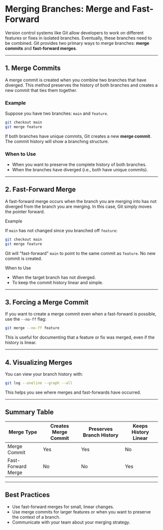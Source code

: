 # Merging Branches: Merge and Fast-Forward

Version control systems like Git allow developers to work on different features or fixes in isolated branches. Eventually, these branches need to be combined. Git provides two primary ways to merge branches: **merge commits** and **fast-forward merges**.

---

## 1. Merge Commits

A merge commit is created when you combine two branches that have diverged. This method preserves the history of both branches and creates a new commit that ties them together.

### Example

Suppose you have two branches: `main` and `feature`.

```bash
git checkout main
git merge feature
```

If both branches have unique commits, Git creates a new **merge commit**. The commit history will show a branching structure.

### When to Use

- When you want to preserve the complete history of both branches.
- When the branches have diverged (i.e., both have unique commits).

---

## 2. Fast-Forward Merge

A fast-forward merge occurs when the branch you are merging into has not diverged from the branch you are merging. In this case, Git simply moves the pointer forward.

Example

If `main` has not changed since you branched off `feature`:

```bash
git checkout main
git merge feature
```

Git will "fast-forward" `main` to point to the same commit as `feature`. No new commit is created.

When to Use

- When the target branch has not diverged.
- To keep the commit history linear and simple.

---

## 3. Forcing a Merge Commit

If you want to create a merge commit even when a fast-forward is possible, use the `--no-ff` flag:

```bash
git merge --no-ff feature
```

This is useful for documenting that a feature or fix was merged, even if the history is linear.

---

## 4. Visualizing Merges

You can view your branch history with:

```bash
git log --oneline --graph --all
```

This helps you see where merges and fast-forwards have occurred.

---

## Summary Table

| Merge Type         | Creates Merge Commit | Preserves Branch History | Keeps History Linear |
|--------------------|---------------------|-------------------------|---------------------|
| Merge Commit       | Yes                 | Yes                     | No                  |
| Fast-Forward Merge | No                  | No                      | Yes                 |

---

## Best Practices

- Use fast-forward merges for small, linear changes.
- Use merge commits for larger features or when you want to preserve the context of a branch.
- Communicate with your team about your merging strategy.
